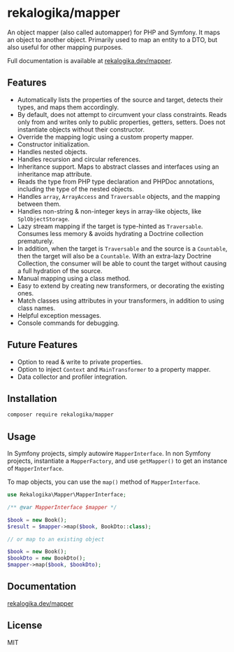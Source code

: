 # rekalogika/mapper

An object mapper (also called automapper) for PHP and Symfony. It maps an object
to another object. Primarily used to map an entity to a DTO, but also useful for
other mapping purposes.

Full documentation is available at [rekalogika.dev/mapper](https://rekalogika.dev/mapper/).

## Features

* Automatically lists the properties of the source and target, detects their
  types, and maps them accordingly.
* By default, does not attempt to circumvent your class constraints. Reads only
  from and writes only to public properties, getters, setters. Does not
  instantiate objects without their constructor.
* Override the mapping logic using a custom property mapper.
* Constructor initialization.
* Handles nested objects.
* Handles recursion and circular references.
* Inheritance support. Maps to abstract classes and interfaces using an
  inheritance map attribute.
* Reads the type from PHP type declaration and PHPDoc annotations, including
  the type of the nested objects.
* Handles `array`, `ArrayAccess` and `Traversable` objects, and the mapping
  between them.
* Handles non-string & non-integer keys in array-like objects, like
  `SplObjectStorage`.
* Lazy stream mapping if the target is type-hinted as `Traversable`. Consumes
  less memory & avoids hydrating a Doctrine collection prematurely.
* In addition, when the target is `Traversable` and the source is a `Countable`,
  then the target will also be a `Countable`. With an extra-lazy Doctrine
  Collection, the consumer will be able to count the target without causing a
  full hydration of the source.
* Manual mapping using a class method.
* Easy to extend by creating new transformers, or decorating the existing ones.
* Match classes using attributes in your transformers, in addition to using
  class names.
* Helpful exception messages.
* Console commands for debugging.

## Future Features

* Option to read & write to private properties.
* Option to inject `Context` and `MainTransformer` to a property mapper.
* Data collector and profiler integration.

## Installation

```bash
composer require rekalogika/mapper
```
## Usage

In Symfony projects, simply autowire `MapperInterface`. In non Symfony projects,
instantiate a `MapperFactory`, and use `getMapper()` to get an instance of
`MapperInterface`.

To map objects, you can use the `map()` method of `MapperInterface`.

```php
use Rekalogika\Mapper\MapperInterface;

/** @var MapperInterface $mapper */

$book = new Book();
$result = $mapper->map($book, BookDto::class);

// or map to an existing object

$book = new Book();
$bookDto = new BookDto();
$mapper->map($book, $bookDto);
```

## Documentation

[rekalogika.dev/mapper](https://rekalogika.dev/mapper/)

## License

MIT
